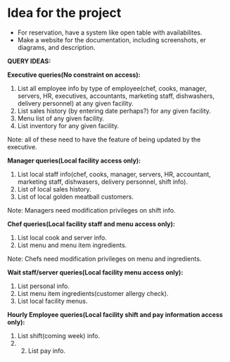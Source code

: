 # Idea for the project

- For reservation, have a system like open table with availabilites.
- Make a website for the documentation, including screenshots, er diagrams,
  and description.

**QUERY IDEAS:** 

**Executive queries(No constraint on access):** 
1. List all employee info by type of employee(chef, cooks, manager, servers, HR, executives, accountants, marketing staff, dishwashers, delivery personnel) at any given facility. 
2. List sales history (by entering date perhaps?) for any given facility. 
3. Menu list of any given facility. 
4. List inventory for any given facility.

Note: all of these need to have the feature of being updated by the executive.

**Manager queries(Local facility access only):** 
1. List local staff info(chef, cooks, manager, servers, HR, accountant, marketing staff, dishwasers, delivery personnel, shift       info). 
2. List of local sales history. 
3. List of local golden meatball customers.

Note: Managers need modification privileges on shift info.

**Chef queries(Local facility staff and menu access only):**
1. List local cook and server info.
2. List menu and menu item ingredients.

Note: Chefs need modification privileges on menu and ingredients.

**Wait staff/server queries(Local facility menu access only):**
1. List personal info.
2. List menu item ingredients(customer allergy check).
3. List local facility menus.

**Hourly Employee queries(Local facility shift and pay information access only):**
1. List shift(coming week) info.
2. 2. List pay info.

